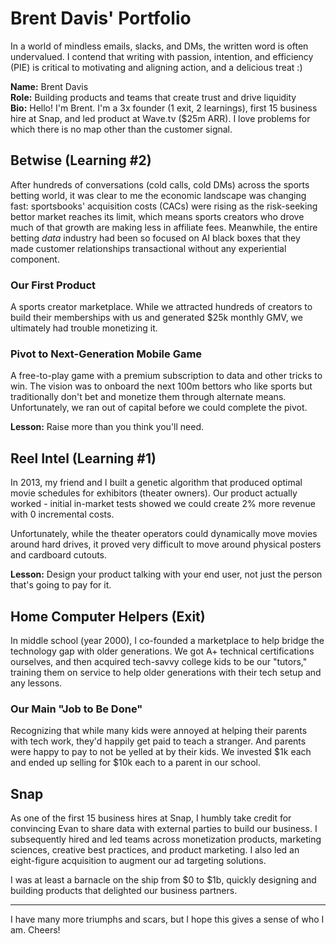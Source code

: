 # Brent Davis' Portfolio

In a world of mindless emails, slacks, and DMs, the written word is often undervalued. I contend that writing with passion, intention, and efficiency (PIE) is critical to motivating and aligning action, and a delicious treat :)

**Name:** Brent Davis  
**Role:** Building products and teams that create trust and drive liquidity  
**Bio:** Hello! I'm Brent. I'm a 3x founder (1 exit, 2 learnings), first 15 business hire at Snap, and led product at Wave.tv ($25m ARR). I love problems for which there is no map other than the customer signal.

## Betwise (Learning #2)

After hundreds of conversations (cold calls, cold DMs) across the sports betting world, it was clear to me the economic landscape was changing fast: sportsbooks' acquisition costs (CACs) were rising as the risk-seeking bettor market reaches its limit, which means sports creators who drove much of that growth are making less in affiliate fees. Meanwhile, the entire betting _data_ industry had been so focused on AI black boxes that they made customer relationships transactional without any experiential component.

### Our First Product

A sports creator marketplace. While we attracted hundreds of creators to build their memberships with us and generated $25k monthly GMV, we ultimately had trouble monetizing it.

### Pivot to Next-Generation Mobile Game

A free-to-play game with a premium subscription to data and other tricks to win. The vision was to onboard the next 100m bettors who like sports but traditionally don't bet and monetize them through alternate means. Unfortunately, we ran out of capital before we could complete the pivot.

**Lesson:** Raise more than you think you'll need.

## Reel Intel (Learning #1)

In 2013, my friend and I built a genetic algorithm that produced optimal movie schedules for exhibitors (theater owners). Our product actually worked - initial in-market tests showed we could create 2% more revenue with 0 incremental costs.

Unfortunately, while the theater operators could dynamically move movies around hard drives, it proved very difficult to move around physical posters and cardboard cutouts.

**Lesson:** Design your product talking with your end user, not just the person that's going to pay for it.

## Home Computer Helpers (Exit)

In middle school (year 2000), I co-founded a marketplace to help bridge the technology gap with older generations. We got A+ technical certifications ourselves, and then acquired tech-savvy college kids to be our "tutors," training them on service to help older generations with their tech setup and any lessons.

### Our Main "Job to Be Done"

Recognizing that while many kids were annoyed at helping their parents with tech work, they'd happily get paid to teach a stranger. And parents were happy to pay to not be yelled at by their kids. We invested $1k each and ended up selling for $10k each to a parent in our school.

## Snap

As one of the first 15 business hires at Snap, I humbly take credit for convincing Evan to share data with external parties to build our business. I subsequently hired and led teams across monetization products, marketing sciences, creative best practices, and product marketing. I also led an eight-figure acquisition to augment our ad targeting solutions.

I was at least a barnacle on the ship from $0 to $1b, quickly designing and building products that delighted our business partners.

---

I have many more triumphs and scars, but I hope this gives a sense of who I am. Cheers!
